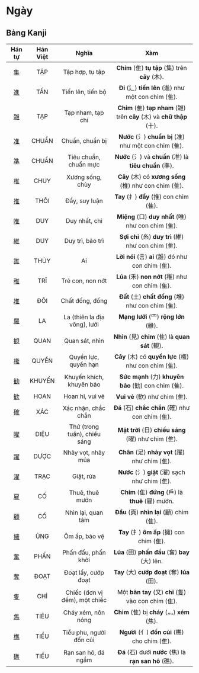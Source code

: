 # Ngày

## Bảng Kanji

| Hán tự | Hán Việt | Nghĩa | Xàm |
| :---: | :---: | :---: | :---: |
| [<span class="stroke-order">集</span>](https://mazii.net/vi-VN/search/kanji/javi/%E9%9B%86) | TẬP | Tập hợp, tụ tập | **Chim** (隹) **tụ tập** (集) trên **cây** (木). |
| [<span class="stroke-order">進</span>](https://mazii.net/vi-VN/search/kanji/javi/%E9%80%B2) | TẤN | Tiến lên, tiến bộ | **Đi** (辶) **tiến lên** (進) như một con chim (隹). |
| [<span class="stroke-order">雑</span>](https://mazii.net/vi-VN/search/kanji/javi/%E9%9B%91) | TẠP | Tạp nham, tạp chí | **Chim** (隹) **tạp nham** (雑) trên **cây** (木) và **chữ thập** (十). |
| [<span class="stroke-order">准</span>](https://mazii.net/vi-VN/search/kanji/javi/%E5%87%86) | CHUẨN | Chuẩn, chuẩn bị | **Nước** (氵) **chuẩn bị** (准) như một con chim (隹). |
| [<span class="stroke-order">準</span>](https://mazii.net/vi-VN/search/kanji/javi/%E6%BA%96) | CHUẨN | Tiêu chuẩn, chuẩn mực | **Nước** (氵) và **chuẩn** (准) là **tiêu chuẩn** (準). |
| [<span class="stroke-order">椎</span>](https://mazii.net/vi-VN/search/kanji/javi/%E6%A4%8E) | CHUY | Xương sống, chùy | **Cây** (木) có **xương sống** (椎) như con chim (隹). |
| [<span class="stroke-order">推</span>](https://mazii.net/vi-VN/search/kanji/javi/%E6%8E%A8) | THÔI | Đẩy, suy luận | **Tay** (扌) **đẩy** (推) con chim (隹). |
| [<span class="stroke-order">唯</span>](https://mazii.net/vi-VN/search/kanji/javi/%E5%94%AF) | DUY | Duy nhất, chỉ | **Miệng** (口) **duy nhất** (唯) như con chim (隹). |
| [<span class="stroke-order">維</span>](https://mazii.net/vi-VN/search/kanji/javi/%E7%B6%AD) | DUY | Duy trì, bảo trì | **Sợi chỉ** (糸) **duy trì** (維) như con chim (隹). |
| [<span class="stroke-order">誰</span>](https://mazii.net/vi-VN/search/kanji/javi/%E8%AA%B0) | THÙY | Ai | **Lời nói** (言) **ai** (誰) đó như con chim (隹). |
| [<span class="stroke-order">稚</span>](https://mazii.net/vi-VN/search/kanji/javi/%E7%A8%9A) | TRĨ | Trẻ con, non nớt | **Lúa** (禾) **non nớt** (稚) như con chim (隹). |
| [<span class="stroke-order">堆</span>](https://mazii.net/vi-VN/search/kanji/javi/%E5%A0%86) | ĐÔI | Chất đống, đống | **Đất** (土) **chất đống** (堆) như con chim (隹). |
| [<span class="stroke-order">羅</span>](https://mazii.net/vi-VN/search/kanji/javi/%E7%BE%85) | LA | La (thiên la địa võng), lưới | **Mạng lưới** (罒) **rộng lớn** (維). |
| [<span class="stroke-order">観</span>](https://mazii.net/vi-VN/search/kanji/javi/%E8%A6%B3) | QUAN | Quan sát, nhìn | **Nhìn** (見) **chim** (隹) là **quan sát** (観). |
| [<span class="stroke-order">権</span>](https://mazii.net/vi-VN/search/kanji/javi/%E6%A8%A9) | QUYỀN | Quyền lực, quyền hạn | **Cây** (木) có **quyền lực** (権) như con chim (隹). |
| [<span class="stroke-order">勧</span>](https://mazii.net/vi-VN/search/kanji/javi/%E5%8B%A7) | KHUYẾN | Khuyến khích, khuyên bảo | **Sức mạnh** (力) **khuyên bảo** (勧) con chim (隹). |
| [<span class="stroke-order">歓</span>](https://mazii.net/vi-VN/search/kanji/javi/%E6%AD%93) | HOAN | Hoan hỉ, vui vẻ | **Vui vẻ** (歓) như chim (隹). |
| [<span class="stroke-order">確</span>](https://mazii.net/vi-VN/search/kanji/javi/%E7%A2%BA) | XÁC | Xác nhận, chắc chắn | **Đá** (石) **chắc chắn** (確) như con chim (隹). |
| [<span class="stroke-order">曜</span>](https://mazii.net/vi-VN/search/kanji/javi/%E6%9B%9C) | DIỆU | Thứ (trong tuần), chiếu sáng | **Mặt trời** (日) **chiếu sáng** (曜) như chim (隹). |
| [<span class="stroke-order">躍</span>](https://mazii.net/vi-VN/search/kanji/javi/%E8%BA%8D) | DƯỢC | Nhảy vọt, nhảy múa | **Chân** (足) **nhảy vọt** (躍) như chim (隹). |
| [<span class="stroke-order">濯</span>](https://mazii.net/vi-VN/search/kanji/javi/%E6%BF%AF) | TRẠC | Giặt, rửa | **Nước** (氵) **giặt** (濯) sạch như chim (隹). |
| [<span class="stroke-order">雇</span>](https://mazii.net/vi-VN/search/kanji/javi/%E9%9B%87) | CỐ | Thuê, thuê mướn | **Chim** (隹) **đứng** (戶) là **thuê** (雇) mướn. |
| [<span class="stroke-order">顧</span>](https://mazii.net/vi-VN/search/kanji/javi/%E9%A1%A7) | CỐ | Nhìn lại, quan tâm | **Đầu** (頁) **nhìn lại** (顧) chim (隹). |
| [<span class="stroke-order">擁</span>](https://mazii.net/vi-VN/search/kanji/javi/%E6%93%81) | ỦNG | Ôm ấp, bảo vệ | **Tay** (扌) **ôm ấp** (擁) con chim (隹). |
| [<span class="stroke-order">奮</span>](https://mazii.net/vi-VN/search/kanji/javi/%E5%A5%AE) | PHẤN | Phấn đấu, phấn khởi | **Lúa** (田) **phấn đấu** (奮) **bay** (大) lên. |
| [<span class="stroke-order">奪</span>](https://mazii.net/vi-VN/search/kanji/javi/%E5%A5%AA) | ĐOẠT | Đoạt lấy, cướp đoạt | **Tay** (大) **cướp đoạt** (奪) **lúa** (田). |
| [<span class="stroke-order">隻</span>](https://mazii.net/vi-VN/search/kanji/javi/%E9%9A%BB) | CHỈ | Chiếc (đơn vị đếm), một chiếc | Một **bàn tay** (又) **chỉ** (隻) vào con chim (隹). |
| [<span class="stroke-order">焦</span>](https://mazii.net/vi-VN/search/kanji/javi/%E7%84%A6) | TIÊU | Cháy xém, nôn nóng | **Chim** (隹) bị **cháy** (灬) **xém** (焦). |
| [<span class="stroke-order">樵</span>](https://mazii.net/vi-VN/search/kanji/javi/%E6%A8%B5) | TIỀU | Tiều phu, người đốn củi | **Người** (亻) **đốn củi** (樵) cho chim (隹). |
| [<span class="stroke-order">礁</span>](https://mazii.net/vi-VN/search/kanji/javi/%E7%A4%81) | TIỀU | Rạn san hô, đá ngầm | **Đá** (石) dưới **nước** (焦) là **rạn san hô** (礁). |

